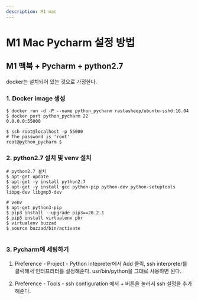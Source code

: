 ```yaml
---
description: M1 mac
---
```


# M1 Mac Pycharm 설정 방법

##  M1 맥북 + Pycharm + python2.7

docker는 설치되어 있는 것으로 가정한다.


### 1. Docker image 생성


```
$ docker run -d -P --name python_pycharm rastasheep/ubuntu-sshd:16.04
$ docker port python_pycharm 22
0.0.0.0:55000

$ ssh root@localhost -p 55000
# The password is 'root'
root@python_pycharm $ 
```


### 2. python2.7 설치 및 venv 설치

```
# python2.7 설치
$ apt-get update
$ apt-get -y install python2.7
$ apt-get -y install gcc python-pip python-dev python-setuptools libpq-dev libgmp3-dev

# venv
$ apt-get python3-pip
$ pip3 install --upgrade pip3==20.2.1
$ pip3 install virtualenv pbr
$ virtualenv buzzad
$ source buzzad/bin/activate


```

### 3. Pycharm에 세팅하기

1. Preference - Project - Python Intepreter에서 Add 클릭, ssh interpreter를 클릭해서 인터프리터를 설정해준다. usr/bin/python을 그대로 사용하면 된다.

2. Preference - Tools - ssh configuration 에서 + 버튼을 눌러서 ssh 설정을 추가해준다. 


